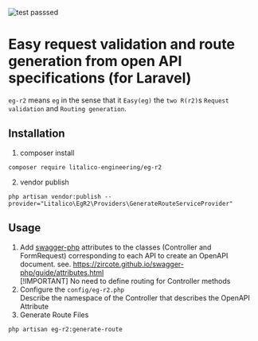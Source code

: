 ![test passsed](https://github.com/litalico-engineering/eg-r2/actions/workflows/test.yml/badge.svg?branch=develop)

# Easy request validation and route generation from open API specifications (for Laravel)

`eg-r2` means `eg` in the sense that it `Easy(eg)` the `two R(r2)`s `Request validation` and `Routing generation`.

## Installation

1. composer install  
```console
composer require litalico-engineering/eg-r2
```
2. vendor publish  
```console
php artisan vendor:publish --provider="Litalico\EgR2\Providers\GenerateRouteServiceProvider"
```

## Usage

1. Add [swagger-php](https://github.com/zircote/swagger-php) attributes to the classes (Controller and FormRequest) corresponding to each API to create an OpenAPI document.
see. https://zircote.github.io/swagger-php/guide/attributes.html  
[!IMPORTANT]
No need to define routing for Controller methods
2. Configure the `config/eg-r2.php`  
Describe the namespace of the Controller that describes the OpenAPI Attribute
3. Generate Route Files  
```console
php artisan eg-r2:generate-route
```
